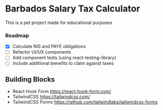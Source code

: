 # Barbados Salary Tax Calculator

This is a pet project made for educational purposes

### Roadmap

- [x] Calculate NIS and PAYE obligations
- [ ] Refactor UI/UX components
- [ ] Add component tests (using react-testing-library)
- [ ] Include additional benefits to claim against taxes

## Building Blocks

- React Hook Form https://react-hook-form.com/
- TailwindCSS https://tailwindcss.com/
- TailwindCSS Forms https://github.com/tailwindlabs/tailwindcss-forms
